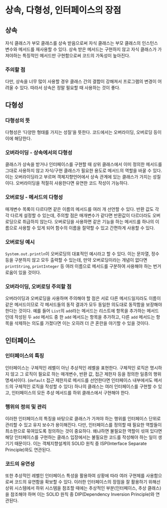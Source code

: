 # 상속, 다형성, 인터페이스의 장점

## 상속

자식 클래스가 부모 클래스를 상속 받음으로써 자식 클래스는 부모 클래스의 인스턴스 변수와 메서드를 재사용할 수 있다. 상속 받은 메서드는 구현하지 않고 자식 클래스가 가져야하는 특징적인 메서드만 구현함으로써 코드의 가독성이 높아진다.
### 주의할 점

다만, 상속을 너무 많이 사용할 경우 클래스 간의 결합이 강해져서 프로그램의 변경이 어려울 수 있다. 따라서 상속은 정말 필요할 때 사용하는 것이 좋다.

## 다형성

### 다형성의 뜻

다형성은 ‘다양한 형태를 가지는 성질’을 뜻한다. 코드에서는 오버라이딩, 오버로딩 등이 이에 해당한다.

### 오버라이딩 - 상속에서의 다형성

클래스가 상속을 받거나 인터페이스를 구현할 때 상위 클래스에서 이미 정의한 메서드를 그대로 사용하지 않고 자식/구현 클래스가 필요한 용도로 메서드의 역할을 바꿀 수 있다. 이는 오버라이딩라고 부르며 객체지향언어에서 상속 관계에 있는 클래스가 가지는 성질이다. 오버라이딩을 적절히 사용한다면 유연한 코드 작성이 가능하다.

### 오버로딩 - 메서드의 다형성

매개변수 목록이 다르다면 같은 이름의 메서드를 여러 개 선언할 수 있다. 반환 값도 각각 다르게 설정할 수 있는데, 주의할 점은 매개변수가 같다면 반환값이 다르더라도 오버로딩으로 취급하지 않는다. 오버로딩을 사용하면 같은 기능을 하는 메서드를 하나의 이름으로 사용할 수 있게 되어 함수의 이름을 절약할 수 있고 간편하게 사용할 수 있다.

### 오버로딩 예시

`System.out.println`이 오버로딩의 대표적인 예시라고 할 수 있다. 이는 문자열, 정수 등을 구분하지 않고 모두 출력할 수 있는데, 만약 오버로딩이라는 개념이 없다면 `printString`, `printInteger` 등 여러 이름으로 메서드를 구분하여 사용해야 하는 번거로움이 있을 것이다.

### 오버라이딩, 오버로딩 주의할 점

오버라이딩과 오버로딩을 사용하며 주의해야 할 점은 서로 다른 메서드일지라도 이름이 같은 메서드이므로 각 메서드들의 동작 결과가 모두 동일한 의도대로 동작함을 보장해야 한다는 것이다. 예를 들어 `List`의 `add`라는 메서드는 리스트에 항목을 추가하는 메서드인데 작성된 두 `add` 메서드 중 한 `add` 메서드는 항목을 추가하고, 다른 `add` 메서드는 항목을 삭제하는 의도를 가졌다면 이는 오히려 더 큰 혼란을 야기할 수 있을 것이다.

## 인터페이스

### 인터페이스의 특징

인터페이스는 구체적인 레벨이 아닌 추상적인 레벨을 표현한다. 구체적인 로직은 명시하지 않고 그 로직이 필요로 하는 매개변수, 반환 값, 접근 제한자 등을 정의한 일종의 행위 명세서이다. (`default` 접근 제한자로 메서드를 선언한다면 인터페이스 내부에서도 메서드의 구체적인 로직을 작성할 수 있다) 하나의 클래스는 여러 인터페이스를 구현할 수 있고, 인터페이스의 모든 추상 메서드를 하위 클래스에서 구현해야 한다.

### 행위의 정의 및 관리

이러한 인터페이스의 특징을 바탕으로 클래스가 가져야 하는 행위를 인터페이스 단위로 관리할 수 있고 유지 보수가 용이해진다. 다만, 인터페이스를 정의할 때 필요한 역할들이 최소한으로 묶여있도록 정의하는 것이 중요하다. 왜냐하면 불필요한 역할이 섞여 있다면 해당 인터페이스를 구현하는 클래스 입장에서는 불필요한 코드를 작성해야 하는 일이 생기기 때문이다. 이는 객체지향설계의 SOLID 원칙 중 ISP(Interface Separate Principle)와도 연관된다. 

### 코드의 유연성

또한 추상적인 레벨인 인터페이스 특성을 활용하여 상황에 따라 여러 구현체를 사용함으로써 코드의 유연함을 확보할 수 있다. 이러한 인터페이스의 장점을 잘 활용하기 위해선 상위 시스템에서 하위 시스템을 참조할 때에는 추상적인 부분(인터페이스, 추상 클래스)을 참조해야 하며 이는 SOLID 원칙 중 DIP(Dependency Inversion Principle)와 연관된다.
